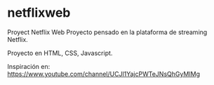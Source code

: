 # netflixweb
Proyect Netflix Web
Proyecto pensado en la plataforma de streaming Netflix.

Proyecto en HTML, CSS, Javascript. 

Inspiración en: https://www.youtube.com/channel/UCJl1YajcPWTeJNsQhGyMIMg